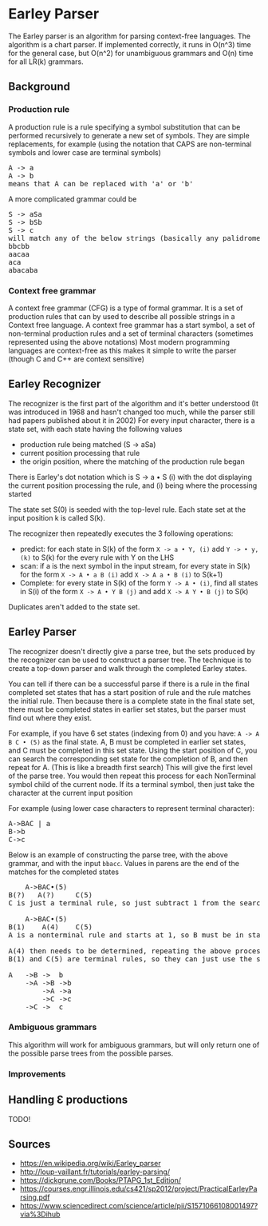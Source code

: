# Earley Parser
The Earley parser is an algorithm for parsing context-free languages. The algorithm is a chart parser.
If implemented correctly, it runs in O(n^3) time for the general case, but O(n^2) for unambiguous grammars
and O(n) time for all LR(k) grammars.

## Background
### Production rule
A production rule is a rule specifying a symbol substitution that can be performed recursively to generate a new set of symbols.
They are simple replacements, for example (using the notation that CAPS are non-terminal symbols and lower case are terminal symbols)
<pre>
A -> a
A -> b
means that A can be replaced with 'a' or 'b'
</pre>

A more complicated grammar could be
<pre>
S -> aSa
S -> bSb
S -> c
will match any of the below strings (basically any palidrome of a's and b's) 
bbcbb
aacaa
aca
abacaba
</pre>

### Context free grammar
A context free grammar (CFG) is a type of formal grammar. It is a set of production rules that can by used to describe
all possible strings in a Context free language. 
A context free grammar has a start symbol, a set of non-terminal production rules and a set of terminal characters (sometimes represented using the above notations)
Most modern programming languages are context-free as this makes it simple to write the parser (though C and C++ are context sensitive)

## Earley Recognizer
The recognizer is the first part of the algorithm and it's better understood (It was introduced in 1968 and hasn't changed too much, while the parser still had papers published about it in 2002)
For every input character, there is a state set, with each state having the following values
* production rule being matched (S -> aSa)
* current position processing that rule
* the origin position, where the matching of the production rule began

There is Earley's dot notation which is S -> a • S (i) with the dot displaying the current position processing the rule, and (i) being where the processing started

The state set S(0) is seeded with the top-level rule. Each state set at the input position k is called S(k).

The recognizer then repeatedly executes the 3 following operations:
* predict: for each state in S(k) of the form `X -> a • Y, (i)` add `Y -> • y, (k)` to S(k) for the every rule with Y on the LHS
* scan: if a is the next symbol in the input stream, for every state in S(k) for the form `X -> A • a B (i)` add `X -> A a • B (i)` to S(k+1)
* Complete: for every state in S(k) of the form `Y -> A • (i)`, find all states in S(i) of the form `X -> A • Y B (j)` and add `X -> A Y • B (j)` to S(k)

Duplicates aren't added to the state set.          

## Earley Parser
The recognizer doesn't directly give a parse tree, but the sets produced by the recognizer can be used to construct a parser tree.
The technique is to create a top-down parser and walk through the completed Earley states.

You can tell if there can be a successful parse if there is a rule in the final completed set states that has a start position of rule and the rule matches the initial rule.
Then because there is a complete state in the final state set, there must be completed states in earlier set states, but the parser must find out where they exist.

For example, if you have 6 set states (indexing from 0) and you have: 
`A -> A B C • (5)` as the final state.
A, B must be completed in earlier set states, and C must be completed in this set state.
Using the start position of C, you can search the corresponding set state for the completion of B, and then repeat for A. (This is like a breadth first search)
This will give the first level of the parse tree. You would then repeat this process for each NonTerminal symbol child of the current node.
If its a terminal symbol, then just take the character at the current input position

For example (using lower case characters to represent terminal character):
<pre>
A->BAC | a
B->b
C->c
</pre>

Below is an example of constructing the parse tree, with the above grammar, and with the input `bbacc`. Values in parens are the end of the matches for the completed states
<pre>
    A->BAC•(5)
B(?)   A(?)     C(5)
C is just a terminal rule, so just subtract 1 from the search index 

    A->BAC•(5)
B(1)    A(4)    C(5)
A is a nonterminal rule and starts at 1, so B must be in state 1
        
A(4) then needs to be determined, repeating the above process, except with A(3) as the root node.
B(1) and C(5) are terminal rules, so they can just use the symbol. The fully constructed parse tree would look like:

A   ->B ->  b    
    ->A ->B ->b
        ->A ->a
        ->C ->c
    ->C ->  c 
</pre>

### Ambiguous grammars
This algorithm will work for ambiguous grammars, but will only return one of the possible parse trees from the possible parses.

### Improvements

## Handling Ɛ productions 
TODO!

## Sources
* https://en.wikipedia.org/wiki/Earley_parser
* http://loup-vaillant.fr/tutorials/earley-parsing/ 
* https://dickgrune.com/Books/PTAPG_1st_Edition/
* https://courses.engr.illinois.edu/cs421/sp2012/project/PracticalEarleyParsing.pdf
* https://www.sciencedirect.com/science/article/pii/S1571066108001497?via%3Dihub